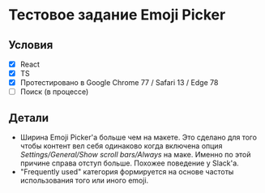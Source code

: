 # Тестовое задание Emoji Picker

## Условия

- [x] React
- [x] TS
- [x] Протестировано в Google Chrome 77 / Safari 13 / Edge 78
- [ ] Поиск (в процессе)

## Детали
- Ширина Emoji Picker'a больше чем на макете. Это сделано для того чтобы контент вел себя одинаково когда включена опция *Settings/General/Show scroll bars/Always* на маке. Именно по этой причине справа отступ больше. Похожее поведение у Slack'а.
- "Frequently used" категория формируется на основе частоты использования того или иного emoji.
